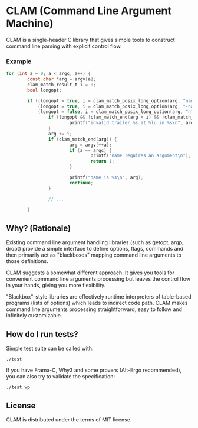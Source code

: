 # CLAM (Command Line Argument Machine)

CLAM is a single-header C library that gives simple tools to construct
command line parsing with explicit control flow.

### Example

```c
for (int a = 0; a < argc; a++) {
        const char *arg = argv[a];
        clam_match_result_t i = 0;
        bool longopt;

        if ((longopt = true, i = clam_match_posix_long_option(arg, "name")) ||
            (longopt = true, i = clam_match_posix_long_option(arg, "-name")) ||
            (longopt = false, i = clam_match_posix_long_option(arg, "n"))) {
                if (longopt && !clam_match_end(arg + i) && !clam_match_char(arg + i, '=')) {
                        printf("invalid trailer %s at %lu in %s\n", arg + i, i, arg);
                }
                arg += i;
                if (clam_match_end(arg)) {
                        arg = argv[++a];
                        if (a == argc) {
                                printf("name requires an argument\n");
                                return 1;
                        }

                        printf("name is %s\n", arg);
                        continue;
                }

                // ...

        }
```

## Why? (Rationale)

Existing command line argument handling libraries (such as getopt, argp, dropt)
provide a simple interface to define options, flags, commands and then
primarily act as "blackboxes" mapping command line arguments to those
definitions.

CLAM suggests a somewhat different approach. It gives you tools for convenient
command line arguments processing but leaves the control flow in your hands,
giving you more flexibility.

"Blackbox"-style libraries are effectively runtime interpreters of table-based
programs (lists of options) which leads to indirect code path.  CLAM makes
command line arguments processing straightforward, easy to follow and
infinitely customizable.

## How do I run tests?

Simple test suite can be called with:

```
./test
```

If you have Frama-C, Why3 and some provers (Alt-Ergo recommended), you can also
try to validate the specification:

```
./test wp
```

## License

CLAM is distributed under the terms of MIT license.
